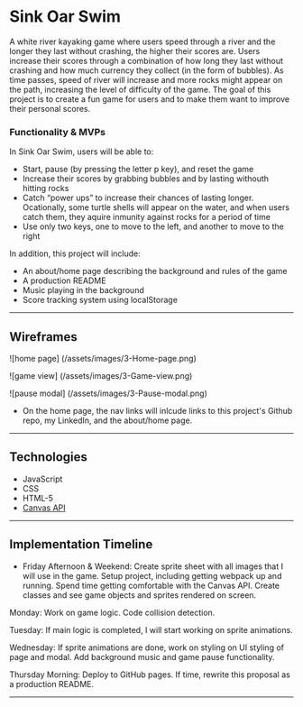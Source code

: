 # Sink Oar Swim

A white river kayaking game where users speed through a river and the longer they last without crashing, the higher their scores are. Users increase their scores through a combination of how long they last without crashing and how much currency they collect (in the form of bubbles). As time passes, speed of river will increase and more rocks might appear on the path, increasing the level of difficulty of the game. The goal of this project is to create a fun game for users and to make them want to improve their personal scores.

### Functionality & MVPs

In Sink Oar Swim, users will be able to:

- Start, pause (by pressing the letter p key), and reset the game
- Increase their scores by grabbing bubbles and by lasting withouth hitting rocks
- Catch “power ups” to increase their chances of lasting longer. Ocationally, some turtle shells will appear on the water, and when users catch them, they aquire inmunity against rocks for a period of time
- Use only two keys, one to move to the left, and another to move to the right

In addition, this project will include:

- An about/home page describing the background and rules of the game
- A production README
- Music playing in the background
- Score tracking system using localStorage

---

## Wireframes

![home page] (/assets/images/3-Home-page.png)

![game view] (/assets/images/3-Game-view.png)

![pause modal] (/assets/images/3-Pause-modal.png)

- On the home page, the nav links will inlcude links to this project's Github repo, my LinkedIn, and the about/home page.

---

## Technologies

-   JavaScript
-   CSS
-   HTML-5
-   [Canvas API](https://developer.mozilla.org/en-US/docs/Web/API/Canvas_API)

---

## Implementation Timeline

- Friday Afternoon & Weekend: Create sprite sheet with all images that I will use in the game. Setup project, including getting webpack up and running. Spend time getting comfortable with the Canvas API. Create classes and see game objects and sprites rendered on screen.

Monday: Work on game logic. Code collision detection.

Tuesday: If main logic is completed, I will start working on sprite animations.

Wednesday: If sprite animations are done, work on styling on UI styling of page and modal. Add background music and game pause functionality.

Thursday Morning: Deploy to GitHub pages. If time, rewrite this proposal as a production README.

---